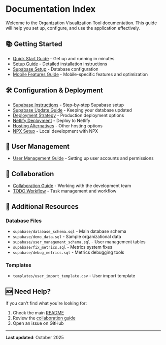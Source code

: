 # Documentation Index

Welcome to the Organization Visualization Tool documentation. This guide will help you set up, configure, and use the application effectively.

## 📚 Getting Started

- [Quick Start Guide](quick-start.md) - Get up and running in minutes
- [Setup Guide](setup-guide.md) - Detailed installation instructions
- [Supabase Setup](supabase-setup.md) - Database configuration
- [Mobile Features Guide](mobile-features.md) - Mobile-specific features and optimization

## 🛠️ Configuration & Deployment

- [Supabase Instructions](supabase-instructions.md) - Step-by-step Supabase setup
- [Supabase Update Guide](supabase-update-guide.md) - Keeping your database updated
- [Deployment Strategy](deployment-strategy.md) - Production deployment options
- [Netlify Deployment](netlify-deployment.md) - Deploy to Netlify
- [Hosting Alternatives](hosting-alternatives.md) - Other hosting options
- [NPX Setup](npx-setup.md) - Local development with NPX

## 👥 User Management

- [User Management Guide](user-management-guide.md) - Setting up user accounts and permissions

## 🤝 Collaboration

- [Collaboration Guide](collaboration-guide.md) - Working with the development team
- [TODO Workflow](todo-workflow.md) - Task management and workflow

## 📖 Additional Resources

### Database Files
- `supabase/database_schema.sql` - Main database schema
- `supabase/demo_data.sql` - Sample organizational data
- `supabase/user_management_schema.sql` - User management tables
- `supabase/fix_metrics.sql` - Metrics system fixes
- `supabase/debug_metrics.sql` - Metrics debugging tools

### Templates
- `templates/user_import_template.csv` - User import template

## 🆘 Need Help?

If you can't find what you're looking for:
1. Check the main [README](../README.md)
2. Review the [collaboration guide](collaboration-guide.md)
3. Open an issue on GitHub

---

**Last updated**: October 2025
